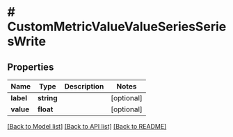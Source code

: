 # # CustomMetricValueValueSeriesSeriesWrite

## Properties

Name | Type | Description | Notes
------------ | ------------- | ------------- | -------------
**label** | **string** |  | [optional]
**value** | **float** |  | [optional]

[[Back to Model list]](../../README.md#models) [[Back to API list]](../../README.md#endpoints) [[Back to README]](../../README.md)
